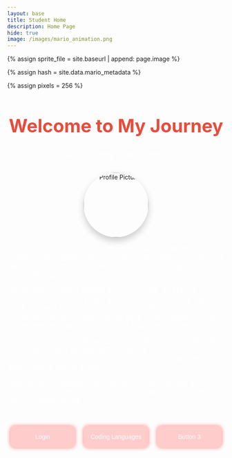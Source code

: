 ```yaml
---
layout: base
title: Student Home 
description: Home Page
hide: true
image: /images/mario_animation.png
---
```


<!-- Liquid:  statements -->

<!--- Concatenation of site URL to frontmatter image  --->
{% assign sprite_file = site.baseurl | append: page.image %}
<!--- Has is a list variable containing mario metadata for sprite --->
{% assign hash = site.data.mario_metadata %}  
<!--- Size width/height of Sprit images --->
{% assign pixels = 256 %}

<!--- HTML for page contains <p> tag named "Mario" and class properties for a "sprite"  -->

<p id="mario" class="sprite"></p>
  
<!--- Embedded Cascading Style Sheet (CSS) rules, 
        define how HTML elements look 
--->
<style>

  /*CSS style rules for the id and class of the sprite...
  */
  .sprite {
    height: {{pixels}}px;
    width: {{pixels}}px;
    background-image: url('{{sprite_file}}');
    background-repeat: no-repeat;
  }

  /*background position of sprite element
  */
  #mario {
    background-position: calc({{animations[0].col}} * {{pixels}} * -1px) calc({{animations[0].row}} * {{pixels}}* -1px);
  }
</style>

<!--- Embedded executable code--->
<script>
  ////////// convert YML hash to javascript key:value objects /////////

  var mario_metadata = {}; //key, value object
  {% for key in hash %}  
  
  var key = "{{key | first}}"  //key
  var values = {} //values object
  values["row"] = {{key.row}}
  values["col"] = {{key.col}}
  values["frames"] = {{key.frames}}
  mario_metadata[key] = values; //key with values added

  {% endfor %}

  ////////// game object for player /////////

  class Mario {
    constructor(meta_data) {
      this.tID = null;  //capture setInterval() task ID
      this.positionX = 0;  // current position of sprite in X direction
      this.currentSpeed = 0;
      this.marioElement = document.getElementById("mario"); //HTML element of sprite
      this.pixels = {{pixels}}; //pixel offset of images in the sprite, set by liquid constant
      this.interval = 100; //animation time interval
      this.obj = meta_data;
      this.marioElement.style.position = "absolute";
    }

    animate(obj, speed) {
      let frame = 0;
      const row = obj.row * this.pixels;
      this.currentSpeed = speed;

      this.tID = setInterval(() => {
        const col = (frame + obj.col) * this.pixels;
        this.marioElement.style.backgroundPosition = `-${col}px -${row}px`;
        this.marioElement.style.left = `${this.positionX}px`;

        this.positionX += speed;
        frame = (frame + 1) % obj.frames;

        const viewportWidth = window.innerWidth;
        if (this.positionX > viewportWidth - this.pixels) {
          document.documentElement.scrollLeft = this.positionX - viewportWidth + this.pixels;
        }
      }, this.interval);
    }

    startWalking() {
      this.stopAnimate();
      this.animate(this.obj["Walk"], 3);
    }

    startRunning() {
      this.stopAnimate();
      this.animate(this.obj["Run1"], 6);
    }

    startPuffing() {
      this.stopAnimate();
      this.animate(this.obj["Puff"], 0);
    }

    startCheering() {
      this.stopAnimate();
      this.animate(this.obj["Cheer"], 0);
    }

    startFlipping() {
      this.stopAnimate();
      this.animate(this.obj["Flip"], 0);
    }

    startResting() {
      this.stopAnimate();
      this.animate(this.obj["Rest"], 0);
    }

    stopAnimate() {
      clearInterval(this.tID);
    }
  }

  const mario = new Mario(mario_metadata);

  ////////// event control /////////

  window.addEventListener("keydown", (event) => {
    if (event.key === "ArrowRight") {
      event.preventDefault();
      if (event.repeat) {
        mario.startCheering();
      } else {
        if (mario.currentSpeed === 0) {
          mario.startWalking();
        } else if (mario.currentSpeed === 3) {
          mario.startRunning();
        }
      }
    } else if (event.key === "ArrowLeft") {
      event.preventDefault();
      if (event.repeat) {
        mario.stopAnimate();
      } else {
        mario.startPuffing();
      }
    }
  });

  //touch events that enable animations
  window.addEventListener("touchstart", (event) => {
    event.preventDefault(); // prevent default browser action
    if (event.touches[0].clientX > window.innerWidth / 2) {
      // move right
      if (currentSpeed === 0) { // if at rest, go to walking
        mario.startWalking();
      } else if (currentSpeed === 3) { // if walking, go to running
        mario.startRunning();
      }
    } else {
      // move left
      mario.startPuffing();
    }
  });

    // Stop Mario's animation when the window loses focus
  window.addEventListener("blur", () => {
    if (mario) {
      mario.stopAnimate();
    }
  });

  // Start Mario's flipping animation when the window gains focus
  window.addEventListener("focus", () => {
    if (mario) {
      mario.startFlipping();
    }
  });

  // Start Mario's resting animation on page load or refresh
  document.addEventListener("DOMContentLoaded", () => {
    // Adjust sprite size for high pixel density devices
    const scale = window.devicePixelRatio;
    const sprite = document.querySelector(".sprite");

    if (sprite) {
      sprite.style.transform = `scale(${0.2 * scale})`;
    }

    if (mario) {
      mario.startResting();
    }
  });
  
</script>

<div style="text-align: center; margin-top: 50px;">
  <h1 style="font-size: 3em; color: #e74c3c;">Welcome to My Journey</h1>
  <p style="font-size: 1.5em; color: #ffffff;">My journey starts here.</p>
  <div style="margin-top: 30px;">
    <img src="{{site.baseurl}}/images/profile_picture.png" alt="Profile Picture" style="width: 150px; height: 150px; border-radius: 50%; box-shadow: 0 8px 16px rgba(0, 0, 0, 0.2);">
  </div>
  <div style="margin-top: 30px; font-size: 1.2em; color: #ffffff; max-width: 800px; margin: auto; text-align: left;">
</div>
  <div style="margin-top: 30px; font-size: 1.2em; color: #ffffff; max-width: 800px; margin: auto; text-align: left;">
<p>I come from a family of five, which includes my brother, mother, sister, father, and me. As the oldest child in my family, I take on a lot of responsibilities and strive to set a good example for my siblings.</p>
<p>My interest in coding started at a young age, and I have been pursuing it ever since. I have already completed CSSE 1 and CSSE 2, which have provided me with a strong foundation in computer science. These courses have made it easier for me to navigate through more advanced topics and projects.</p>
<p>In order to further my knowledge and skills, I have enrolled in the CS SE Class. I am excited to continue my journey in computer science and look forward to the challenges and opportunities that lie ahead.</p>
<p>Stay tuned for updates and insights into my progress and experiences as I explore the world of computer science and software engineering.</p>
</div>
<div style="margin-top: 50px; display: flex; justify-content: center; align-items: center;">
  <div style="display: flex; justify-content: center; align-items: center;">
    <div style="text-align: center; color: #ffffff;">
      <div style="display: flex; gap: 20px;">
        <a href="login/" style="text-decoration: none;">
          <button style="width: 150px; height: 50px; font-size: 1em; color: #ffffff; background-color: #ffcccc; border: none; border-radius: 10px; cursor: pointer; box-shadow: 0 0 10px rgba(255, 0, 0, 0.5);">Login</button>
        </a>
        <a href="coding-languages/" style="text-decoration: none;">
          <button style="width: 150px; height: 50px; font-size: 1em; color: #ffffff; background-color: #ffcccc; border: none; border-radius: 10px; cursor: pointer; box-shadow: 0 0 10px rgba(255, 0, 0, 0.5);">Coding Languages</button>
        </a>
        <a href="button3/" style="text-decoration: none;">
          <button style="width: 150px; height: 50px; font-size: 1em; color: #ffffff; background-color: #ffcccc; border: none; border-radius: 10px; cursor: pointer; box-shadow: 0 0 10px rgba(255, 0, 0, 0.5);">Button 3</button>
        </a>
      </div>
    </div>
  </div>
</div>